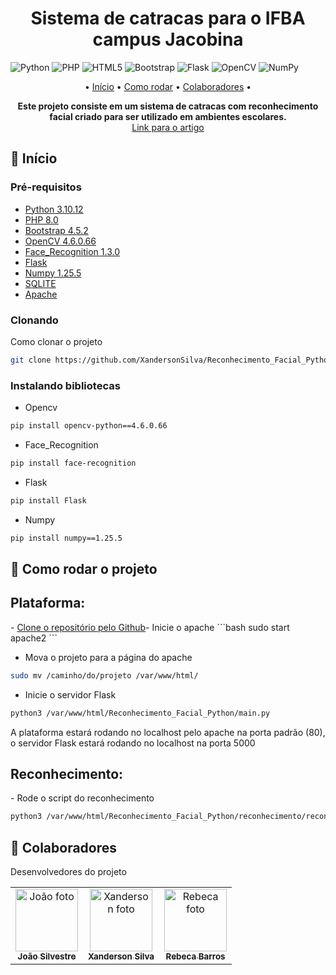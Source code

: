 <h1 align="center" style="font-weight: bold;">Sistema de catracas para o IFBA campus Jacobina</h1>

![Python](https://img.shields.io/badge/python-3670A0?style=for-the-badge&logo=python&logoColor=ffdd54)
![PHP](https://img.shields.io/badge/php-%23777BB4.svg?style=for-the-badge&logo=php&logoColor=white)
![HTML5](https://img.shields.io/badge/html5-%23E34F26.svg?style=for-the-badge&logo=html5&logoColor=white)
	![Bootstrap](https://img.shields.io/badge/bootstrap-%238511FA.svg?style=for-the-badge&logo=bootstrap&logoColor=white)
![Flask](https://img.shields.io/badge/flask-%23000.svg?style=for-the-badge&logo=flask&logoColor=white)
![OpenCV](https://img.shields.io/badge/opencv-%23white.svg?style=for-the-badge&logo=opencv&logoColor=white)
![NumPy](https://img.shields.io/badge/numpy-%23013243.svg?style=for-the-badge&logo=numpy&logoColor=white)

<p align="center">
 • <a href="#started">Início</a> • 
  <a href="#routes">Como rodar</a> •
 <a href="#colab">Colaboradores</a> •
</p>

<p align="center">
  <b>Este projeto consiste em um sistema de catracas com reconhecimento facial criado para ser utilizado em ambientes escolares.</b><br>
  <a href="#">Link para o artigo</a>
</p>

<h2 id="started">🚀 Início</h2>

<h3>Pré-requisitos</h3>

- [Python 3.10.12](https://www.python.org/downloads/)
- [PHP 8.0](https://www.php.net/)
- [Bootstrap 4.5.2](https://getbootstrap.com/)
- [OpenCV 4.6.0.66](https://pypi.org/project/opencv-python/)
- [Face_Recognition 1.3.0](https://pypi.org/project/face-recognition/)
- [Flask](https://pypi.org/project/Flask/)
- [Numpy 1.25.5](https://pypi.org/project/numpy/)
- [SQLITE](https://sqlite.org/)
- [Apache](https://httpd.apache.org/)


<h3 id="clone">Clonando</h3>

Como clonar o projeto

```bash
git clone https://github.com/XandersonSilva/Reconhecimento_Facial_Python
```

<h3> Instalando bibliotecas</h2>

- Opencv
```bash
pip install opencv-python==4.6.0.66
```

- Face_Recognition
```bash
pip install face-recognition
```

- Flask
```bash
pip install Flask
```

- Numpy
```bash
pip install numpy==1.25.5
```


<h2 id="routes">📍 Como rodar o projeto</h2>

<h2>Plataforma:</h2>
- <a href="#clone"> Clone o repositório pelo Github </a> 
​
- Inicie o apache
```bash
sudo start apache2
```

- Mova o projeto para a página do apache
``` bash
sudo mv /caminho/do/projeto /var/www/html/
```

- Inicie o servidor Flask

```bash
python3 /var/www/html/Reconhecimento_Facial_Python/main.py
```

A plataforma estará rodando no localhost pelo apache na porta padrão (80), o servidor Flask estará rodando no localhost na porta 5000

<h2>Reconhecimento:</h2>
- Rode o script do reconhecimento

```bash
python3 /var/www/html/Reconhecimento_Facial_Python/reconhecimento/reconhecimento.py
```


<h2 id="colab">🤝 Colaboradores</h2>

Desenvolvedores do projeto

<table>
  <tr>
    <td align="center">
      <a href="https://github.com/SilvestreLago">
        <img src="https://avatars.githubusercontent.com/u/87388202?s=400&u=5cff68f423f0179ea01e5c6ab14c16bc9f798a31&v=4" width="100px;" alt="João foto"/><br>
        <sub>
          <b>João Silvestre</b>
        </sub>
      </a>
    </td>
    <td align="center">
      <a href="https://github.com/XandersonSilva">
        <img src="https://avatars.githubusercontent.com/u/107277411?v=4" width="100px;" alt="Xanderson foto"/><br>
        <sub>
          <b>Xanderson Silva</b>
        </sub>
      </a>
    </td>
    <td align="center">
      <a href="#">
        <img src=""width="100px;" alt="Rebeca foto"/><br>
        <sub>
          <b>Rebeca Barros</b>
        </sub>
      </a>
    </td>
  </tr>
</table>
